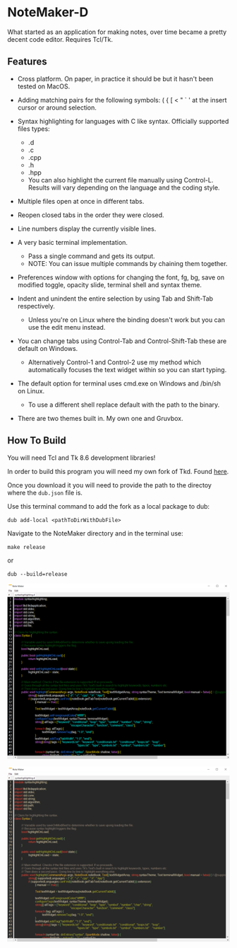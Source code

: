 # NoteMaker-D

What started as an application for making notes, over time became a pretty decent code editor. Requires Tcl/Tk.

## Features

- Cross platform. On paper, in practice it should be but it hasn't been tested on MacOS.

- Adding matching pairs for the following symbols: ( { [ < " ` ' at the insert cursor or around selection.

- Syntax highlighting for languages with C like syntax. Officially supported files types:
  - .d
  - .c
  - .cpp
  - .h
  - .hpp
  - You can also highlight the current file manually using Control-L. Results will vary depending on the language and the coding style.

- Multiple files open at once in different tabs.

- Reopen closed tabs in the order they were closed.

- Line numbers display the currently visible lines.

- A very basic terminal implementation.
  - Pass a single command and gets its output.
  - NOTE: You can issue multiple commands by chaining them together.

- Preferences window with options for changing the font, fg, bg, save on modified toggle, opacity slide, terminal shell and syntax theme.

- Indent and unindent the entire selection by using Tab and Shift-Tab respectively.
  - Unless you're on Linux where the binding doesn't work but you can use the edit menu instead.

- You can change tabs using Control-Tab and Control-Shift-Tab these are default on Windows.
  - Alternatively Control-1 and Control-2 use my method which automatically focuses the text widget within so you can start typing.

- The default option for terminal uses cmd.exe on Windows and /bin/sh on Linux.
  - To use a different shell replace default with the path to the binary.

- There are two themes built in. My own one and Gruvbox.

## How To Build

You will need Tcl and Tk 8.6 development libraries!

In order to build this program you will need my own fork of Tkd. Found [here](https://github.com/AndrewGrim/tkd).

Once you download it you will need to provide the path to the directoy where the `dub.json` file is.

Use this terminal command to add the fork as a local package to dub:

    dub add-local <pathToDirWithDubFile>

Navigate to the NoteMaker directory and in the terminal use:

    make release 

or

    dub --build=release

![screenshot](images/default.png)

![screenshot](images/gruvbox.png)
